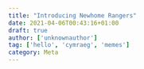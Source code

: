 ```yaml
---
title: "Introducing Newhome Rangers"
date: 2021-04-06T00:43:16+01:00
draft: true
author: ['unknownauthor']
tag: ['hello', 'cymraeg', 'memes']
category: Meta
---
```

